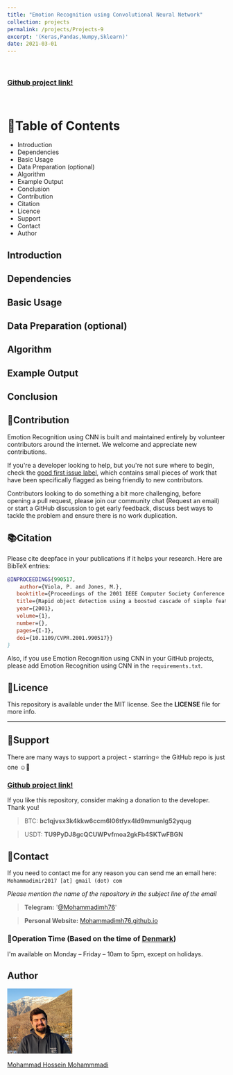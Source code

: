 ```yaml
---
title: "Emotion Recognition using Convolutional Neural Network"
collection: projects
permalink: /projects/Projects-9
excerpt: '(Keras,Pandas,Numpy,Sklearn)'
date: 2021-03-01
---
```


<br>

### [Github project link!](https://github.com/Mohammadimh76/Emotion_Recognition)

<br>

# 🚩Table of Contents

* Introduction
* Dependencies
* Basic Usage
* Data Preparation (optional)
* Algorithm
* Example Output
* Conclusion
* Contribution
* Citation
* Licence
* Support
* Contact
* Author



## Introduction


## Dependencies


## Basic Usage


## Data Preparation (optional)


## Algorithm


## Example Output


## Conclusion


## 🤝Contribution
   
   
   Emotion Recognition using CNN is built and maintained entirely by volunteer contributors around the internet. We welcome and appreciate new contributions.<br>
   
   If you're a developer looking to help, but you're not sure where to begin, check the [good first issue label](https://github.com/Mohammadimh76/Emotion_Recognition/issues), which contains small pieces of work that have been specifically flagged as being friendly to new contributors.<br>

   Contributors looking to do something a bit more challenging, before opening a pull request, please join our community chat (Request an email) or start a GitHub discussion to get early feedback, discuss best ways to tackle the problem and ensure there is no work duplication.


## 📚Citation
   
   Please cite deepface in your publications if it helps your research. Here are BibTeX entries:
   
```BibTeX
@INPROCEEDINGS{990517,
    author={Viola, P. and Jones, M.},
   booktitle={Proceedings of the 2001 IEEE Computer Society Conference on Computer Vision and Pattern Recognition. CVPR 2001},
   title={Rapid object detection using a boosted cascade of simple features},
   year={2001},
   volume={1},
   number={},
   pages={I-I},
   doi={10.1109/CVPR.2001.990517}}
}
```
   Also, if you use Emotion Recognition using CNN in your GitHub projects, please add Emotion Recognition using CNN in the `requirements.txt`.


## 📝Licence 
   
   This repository is available under the MIT license. See the <b>LICENSE</b> file for more info.

   
---


##    🙏Support
   
   There are many ways to support a project - starring⭐️ the GitHub repo is just one ☺️🙏<br>
   
   ### [Github project link!](https://github.com/Mohammadimh76/Emotion_Recognition)
   
   If you like this repository, consider making a donation to the developer. Thank you!
   
> BTC: <b>bc1qjvsx3k4kkw6ccm6l06tfyx4ld9mmunlg52yqug</b> <br>

> USDT: <b>TU9PyDJ8gcQCUWPvfmoa2gkFb4SKTwFBGN</b> <br>


## 📧Contact
   
   If you need to contact me for any reason you can send me an email here: <br>
   `Mohammadimir2017 [at] gmail (dot) com` <br>
   
   <i>Please mention the name of the repository in the subject line of the email</i> <br>
   
   > <b>Telegram:</b> '[@Mohammadimh76](https://t.me/Mohammadimh76)'
   
   > <b>Personal Website:</b> [Mohammadimh76.github.io](https://mohammadimh76.github.io/)<br>
   
  ### 🔻Operation Time (Based on the time of [Denmark](https://time.is/Denmark))<br>
   I'm available on Monday – Friday – 10am to 5pm, except on holidays.


## Author

<img width="150" height="150" src='/images/Profile.png'>

[Mohammad Hossein Mohammmadi](http://mohammadimh76.github.io/)




